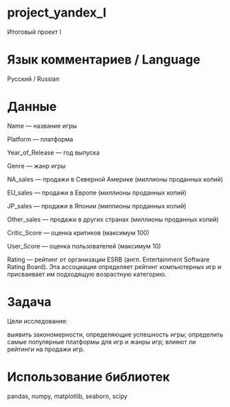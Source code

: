 # project_yandex_I
Итоговый проект I
# Язык комментариев / Language
Русский / Russian
# Данные
Name — название игры

Platform — платформа

Year_of_Release — год выпуска

Genre — жанр игры

NA_sales — продажи в Северной Америке (миллионы проданных копий)

EU_sales — продажи в Европе (миллионы проданных копий)

JP_sales — продажи в Японии (миллионы проданных копий)

Other_sales — продажи в других странах (миллионы проданных копий)

Critic_Score — оценка критиков (максимум 100)

User_Score — оценка пользователей (максимум 10)

Rating — рейтинг от организации ESRB (англ. Entertainment Software Rating Board). Эта ассоциация определяет рейтинг компьютерных игр и присваивает им подходящую возрастную категорию.

# Задача
Цели исследования:

выявить закономерности, определяющие успешность игры;
определить самые популярные платформы для игр и жанры игр;
влияют ли рейтинги на продажи игр.

# Использование библиотек
pandas,
numpy,
matplotlib,
seaborn,
scipy
